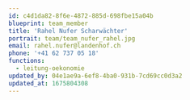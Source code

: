 ```yaml
---
id: c4d1da82-8f6e-4872-885d-698fbe15a04b
blueprint: team_member
title: 'Rahel Nufer Scharwächter'
portrait: team/team_nufer_rahel.jpg
email: rahel.nufer@landenhof.ch
phone: '+41 62 737 05 18'
functions:
  - leitung-oekonomie
updated_by: 04e1ae9a-6ef8-4ba0-931b-7cd69cc0d3a2
updated_at: 1675804308
---
```

